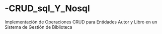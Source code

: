 # -CRUD_sql_Y_Nosql
Implementación de Operaciones CRUD para Entidades Autor y Libro en un Sistema de Gestión de Biblioteca
